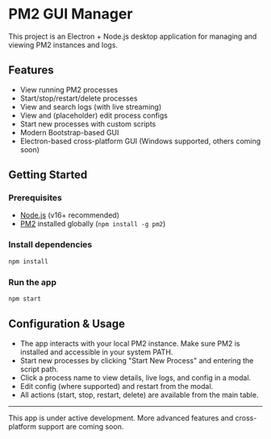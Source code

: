 # PM2 GUI Manager

This project is an Electron + Node.js desktop application for managing and viewing PM2 instances and logs.

## Features
- View running PM2 processes
- Start/stop/restart/delete processes
- View and search logs (with live streaming)
- View and (placeholder) edit process configs
- Start new processes with custom scripts
- Modern Bootstrap-based GUI
- Electron-based cross-platform GUI (Windows supported, others coming soon)

## Getting Started

### Prerequisites
- [Node.js](https://nodejs.org/) (v16+ recommended)
- [PM2](https://pm2.keymetrics.io/) installed globally (`npm install -g pm2`)

### Install dependencies
```sh
npm install
```

### Run the app
```sh
npm start
```

## Configuration & Usage
- The app interacts with your local PM2 instance. Make sure PM2 is installed and accessible in your system PATH.
- Start new processes by clicking "Start New Process" and entering the script path.
- Click a process name to view details, live logs, and config in a modal.
- Edit config (where supported) and restart from the modal.
- All actions (start, stop, restart, delete) are available from the main table.

---

This app is under active development. More advanced features and cross-platform support are coming soon.
